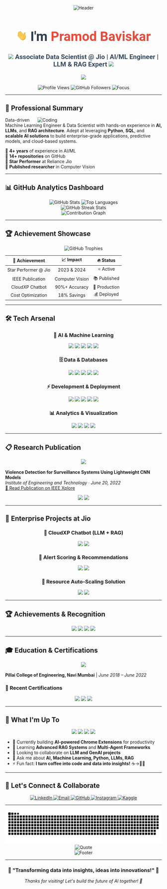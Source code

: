 <div align="center">
  <img src="https://capsule-render.vercel.app/api?type=waving&color=gradient&customColorList=6,11,20&height=180&section=header&text=Pramod%20Baviskar&fontSize=42&fontColor=fff&animation=twinkling&fontAlignY=32" alt="Header"/>
</div>

<h1 align="center" style="font-size: 3em; color: #2C3E50; font-family: 'Roboto', sans-serif;">
  <img src="https://raw.githubusercontent.com/ABSphreak/ABSphreak/master/gifs/Hi.gif" width="35px" height="35px"> 
  I'm <span style="color: #E74C3C;">Pramod Baviskar</span>
</h1>

<h3 align="center" style="color: #34495E; font-family: 'Roboto', sans-serif; font-size: 1.5em;">
  <img src="https://media.giphy.com/media/WUlplcMpOCEmTGBtBW/giphy.gif" width="30"> 
  Associate Data Scientist @ Jio | AI/ML Engineer | LLM & RAG Expert
  <img src="https://media.giphy.com/media/WUlplcMpOCEmTGBtBW/giphy.gif" width="30">
</h3>

<p align="center">
  <img src="https://readme-typing-svg.herokuapp.com?font=Fira+Code&size=22&duration=4000&pause=1000&color=E74C3C&center=true&vCenter=true&width=600&lines=AI+%7C+LLMs+%7C+RAG+%7C+GenAI+%7C+ML+Engineer;Python+%7C+SQL+%7C+LangChain+%7C+FastAPI;Building+Scalable+AI+and+Data+Solutions;Transforming+Ideas+into+Intelligent+Systems;🚀+Innovation+through+Code+%26+Data+🚀" />
</p>

<div align="center">
  <img src="https://komarev.com/ghpvc/?username=pramodsbaviskar7&label=Profile%20Views&color=E74C3C&style=for-the-badge" alt="Profile Views" />
  <img src="https://img.shields.io/github/followers/pramodsbaviskar7?label=Followers&style=for-the-badge&color=blue&labelColor=black" alt="GitHub Followers" />
  <img src="https://img.shields.io/badge/Focus-AI%20%26%20ML-orange?style=for-the-badge&logo=tensorflow&logoColor=white" alt="Focus" />
</div>

---

## 💼 **Professional Summary**

<img align="right" alt="Coding" width="400" src="https://media.giphy.com/media/qgQUggAC3Pfv687qPC/giphy.gif">

Data-driven Machine Learning Engineer & Data Scientist with hands-on experience in **AI, LLMs**, and **RAG architecture**. Adept at leveraging **Python**, **SQL**, and **scalable AI solutions** to build enterprise-grade applications, predictive models, and cloud-based systems. 

🔹 **4+ years** of experience in AI/ML  
🔹 **14+ repositories** on GitHub  
🔹 **Star Performer** at Reliance Jio  
🔹 **Published researcher** in Computer Vision  

---

## 📊 **GitHub Analytics Dashboard**

<div align="center">
  <img height="180em" src="https://github-readme-stats.vercel.app/api?username=pramodsbaviskar7&show_icons=true&theme=radical&include_all_commits=true&count_private=true&hide_border=true&bg_color=0D1117&title_color=E74C3C&icon_color=E74C3C&text_color=ffffff" alt="GitHub Stats"/>
  <img height="180em" src="https://github-readme-stats.vercel.app/api/top-langs/?username=pramodsbaviskar7&layout=compact&langs_count=8&theme=radical&hide_border=true&bg_color=0D1117&title_color=E74C3C&text_color=ffffff" alt="Top Languages"/>
</div>

<div align="center">
  <img src="https://github-readme-streak-stats.herokuapp.com/?user=pramodsbaviskar7&theme=radical&hide_border=true&background=0D1117&stroke=E74C3C&ring=E74C3C&fire=E74C3C&currStreakLabel=E74C3C" alt="GitHub Streak Stats"/>
</div>

<div align="center">
  <img src="https://github-readme-activity-graph.vercel.app/graph?username=pramodsbaviskar7&theme=redical&hide_border=true&bg_color=0D1117&color=E74C3C&line=E74C3C&point=FFFFFF&area=true&area_color=E74C3C" alt="Contribution Graph"/>
</div>

---

## 🏆 **Achievement Showcase**

<div align="center">
  <img src="https://github-profile-trophy.vercel.app/?username=pramodsbaviskar7&theme=radical&no-frame=true&no-bg=false&margin-w=4&row=1&column=6" alt="GitHub Trophies"/>
</div>

<div align="center">
  
| 🏅 **Achievement** | 📈 **Impact** | 🔥 **Status** |
|:------------------:|:-------------:|:-------------:|
| Star Performer @ Jio | 2023 & 2024 | ⭐ Active |
| IEEE Publication | Computer Vision | 📚 Published |
| CloudXP Chatbot | 90%+ Accuracy | 🚀 Production |
| Cost Optimization | 18% Savings | 💰 Deployed |

</div>

---

## 🛠️ **Tech Arsenal**

<div align="center">

### **🤖 AI & Machine Learning**
<p>
  <img src="https://img.shields.io/badge/Python-3776AB?style=for-the-badge&logo=python&logoColor=white&labelColor=000000"/>
  <img src="https://img.shields.io/badge/LLM-7928CA?style=for-the-badge&logo=openai&logoColor=white&labelColor=000000"/>
  <img src="https://img.shields.io/badge/Generative%20AI-20C997?style=for-the-badge&logo=brainly&logoColor=white&labelColor=000000"/>
  <img src="https://img.shields.io/badge/Machine%20Learning-FF6F00?style=for-the-badge&logo=scikit-learn&logoColor=white&labelColor=000000"/>
  <img src="https://img.shields.io/badge/LangChain-000000?style=for-the-badge&logo=chainlink&logoColor=white&labelColor=121212"/>
</p>

### **🗄️ Data & Databases**
<p>
  <img src="https://img.shields.io/badge/SQL-003B57?style=for-the-badge&logo=postgresql&logoColor=white&labelColor=000000"/>
  <img src="https://img.shields.io/badge/PostgreSQL-336791?style=for-the-badge&logo=postgresql&logoColor=white&labelColor=000000"/>
  <img src="https://img.shields.io/badge/MongoDB-47A248?style=for-the-badge&logo=mongodb&logoColor=white&labelColor=000000"/>
  <img src="https://img.shields.io/badge/ElasticSearch-005571?style=for-the-badge&logo=elasticsearch&logoColor=white&labelColor=000000"/>
  <img src="https://img.shields.io/badge/Oracle-F80000?style=for-the-badge&logo=oracle&logoColor=white&labelColor=000000"/>
</p>

### **⚡ Development & Deployment**
<p>
  <img src="https://img.shields.io/badge/FastAPI-009688?style=for-the-badge&logo=fastapi&logoColor=white&labelColor=000000"/>
  <img src="https://img.shields.io/badge/Docker-2496ED?style=for-the-badge&logo=docker&logoColor=white&labelColor=000000"/>
  <img src="https://img.shields.io/badge/Kubernetes-326CE5?style=for-the-badge&logo=kubernetes&logoColor=white&labelColor=000000"/>
  <img src="https://img.shields.io/badge/Git-F05032?style=for-the-badge&logo=git&logoColor=white&labelColor=000000"/>
  <img src="https://img.shields.io/badge/Azure%20DevOps-0078D7?style=for-the-badge&logo=azuredevops&logoColor=white&labelColor=000000"/>
</p>

### **📊 Analytics & Visualization**
<p>
  <img src="https://img.shields.io/badge/Jupyter-F37626?style=for-the-badge&logo=jupyter&logoColor=white&labelColor=000000"/>
  <img src="https://img.shields.io/badge/Apache%20Superset-000000?style=for-the-badge&logo=apache&logoColor=white&labelColor=121212"/>
  <img src="https://img.shields.io/badge/Kaggle-20BEFF?style=for-the-badge&logo=kaggle&logoColor=white&labelColor=000000"/>
  <img src="https://img.shields.io/badge/Google%20Colab-F9AB00?style=for-the-badge&logo=googlecolab&logoColor=white&labelColor=000000"/>
</p>

</div>

---

## 📋 **Research Publication**

<div align="center">
  <img src="https://img.shields.io/badge/📄%20IEEE%20Publication-Computer%20Vision-blue?style=for-the-badge&logo=ieee&logoColor=white&labelColor=1f2937"/>
</div>

**Violence Detection for Surveillance Systems Using Lightweight CNN Models**  
_Institute of Engineering and Technology · June 20, 2022_  
[🔗 Read Publication on IEEE Xplore](https://ieeexplore.ieee.org/document/9800155)

<div align="center">
  <img src="https://img.shields.io/badge/Research%20Area-Computer%20Vision-green?style=for-the-badge&logo=opencv&logoColor=white&labelColor=1f2937"/>
  <img src="https://img.shields.io/badge/Deep%20Learning-CNN%20Models-orange?style=for-the-badge&logo=tensorflow&logoColor=white&labelColor=1f2937"/>
</div>

---

## 🚀 **Enterprise Projects at Jio**

<div align="center">

### 🔹 **CloudXP Chatbot (LLM + RAG)**
<img src="https://img.shields.io/badge/🤖%20AI%20Chatbot-90%25+%20Accuracy-success?style=for-the-badge&labelColor=1f2937"/>
<img src="https://img.shields.io/badge/📉%20Ticket%20Reduction-35%25-blue?style=for-the-badge&labelColor=1f2937"/>

### 🔹 **Alert Scoring & Recommendations**  
<img src="https://img.shields.io/badge/⚡%20Response%20Time-30%25%20Faster-orange?style=for-the-badge&labelColor=1f2937"/>
<img src="https://img.shields.io/badge/💰%20Cost%20Reduction-25%25-green?style=for-the-badge&labelColor=1f2937"/>

### 🔹 **Resource Auto-Scaling Solution**  
<img src="https://img.shields.io/badge/☁️%20Cloud%20Savings-18%25-blue?style=for-the-badge&labelColor=1f2937"/>
<img src="https://img.shields.io/badge/🔧%20Automation-Full%20Pipeline-purple?style=for-the-badge&labelColor=1f2937"/>

</div>

---

## 🏆 **Achievements & Recognition**

<div align="center">
  <img src="https://img.shields.io/badge/⭐%20Star%20Performer-Jio%202023%20&%202024-gold?style=for-the-badge&logo=star&logoColor=white&labelColor=1f2937"/>
  <img src="https://img.shields.io/badge/🥇%20Winner-Xhibitech%20BVCOE-blue?style=for-the-badge&logo=trophy&logoColor=white&labelColor=1f2937"/>
  <img src="https://img.shields.io/badge/🏆%20Winner-Innovation%202021-green?style=for-the-badge&logo=lightbulb&logoColor=white&labelColor=1f2937"/>
  <img src="https://img.shields.io/badge/🎯%20Finalist-Project%20DeepBlue-orange?style=for-the-badge&logo=target&logoColor=white&labelColor=1f2937"/>
</div>

---

## 🎓 **Education & Certifications**

<div align="center">
  <img src="https://img.shields.io/badge/🎓%20B.E.%20Information%20Technology-GPA%209.57/10-brightgreen?style=for-the-badge&logo=graduation-cap&logoColor=white&labelColor=1f2937"/>
</div>

**Pillai College of Engineering, Navi Mumbai** | *June 2018 – June 2022*

### 📜 **Recent Certifications**
<div align="center">
  <img src="https://img.shields.io/badge/🚀%20AI%20Infrastructure-Nov%202024-success?style=for-the-badge&logo=nvidia&logoColor=white&labelColor=1f2937"/>
  <img src="https://img.shields.io/badge/🤖%20Generative%20AI-Nov%202024-blue?style=for-the-badge&logo=openai&logoColor=white&labelColor=1f2937"/>
  <img src="https://img.shields.io/badge/🐍%20Python%20Programming-Mar%202023-yellow?style=for-the-badge&logo=python&logoColor=white&labelColor=1f2937"/>
</div>

---

## 🌟 **What I'm Up To**

<div align="center">
  <img src="https://img.shields.io/badge/🔭%20Building-AI%20Chrome%20Extensions-red?style=for-the-badge&labelColor=1f2937"/>
  <img src="https://img.shields.io/badge/🌱%20Learning-Advanced%20RAG%20Systems-green?style=for-the-badge&labelColor=1f2937"/>
  <img src="https://img.shields.io/badge/👯%20Collaborating-LLM%20Projects-blue?style=for-the-badge&labelColor=1f2937"/>
  <img src="https://img.shields.io/badge/💬%20Ask%20Me-AI,%20ML,%20Python-orange?style=for-the-badge&labelColor=1f2937"/>
</div>

- 🔭 Currently building **AI-powered Chrome Extensions** for productivity
- 🌱 Learning **Advanced RAG Systems** and **Multi-Agent Frameworks**  
- 👯 Looking to collaborate on **LLM and GenAI projects**
- 💬 Ask me about **AI, Machine Learning, Python, LLMs, RAG**
- ⚡ Fun fact: **I turn coffee into code and data into insights!** ☕→👨‍💻

---

## 📱 **Let's Connect & Collaborate**

<div align="center">
  <a href="https://www.linkedin.com/in/pramodsbaviskar/" target="_blank">
    <img alt="LinkedIn" src="https://img.shields.io/badge/LinkedIn-0A66C2?style=for-the-badge&logo=linkedin&logoColor=white&labelColor=000000" />
  </a>
  <a href="mailto:pramodsbaviskar7@gmail.com">
    <img alt="Email" src="https://img.shields.io/badge/Gmail-EA4335?style=for-the-badge&logo=gmail&logoColor=white&labelColor=000000" />
  </a>
  <a href="https://github.com/pramodsbaviskar7">
    <img alt="GitHub" src="https://img.shields.io/badge/GitHub-181717?style=for-the-badge&logo=github&logoColor=white&labelColor=000000" />
  </a>
  <a href="https://instagram.com/_pramod_07_" target="_blank">
    <img alt="Instagram" src="https://img.shields.io/badge/Instagram-E4405F?style=for-the-badge&logo=instagram&logoColor=white&labelColor=000000" />
  </a>
  <a href="https://kaggle.com/pramodsbaviskar">
    <img alt="Kaggle" src="https://img.shields.io/badge/Kaggle-20BEFF?style=for-the-badge&logo=kaggle&logoColor=white&labelColor=000000" />
  </a>
</div>

---

<div align="center">
  <img src="https://raw.githubusercontent.com/platane/platane/output/github-contribution-grid-snake-dark.svg" alt="Snake Animation"/>
</div>

<div align="center">
  <img src="https://quotes-github-readme.vercel.app/api?type=horizontal&theme=radical&quote=The%20best%20way%20to%20predict%20the%20future%20is%20to%20create%20it&author=Peter%20Drucker" alt="Quote"/>
</div>

<div align="center">
  <img src="https://capsule-render.vercel.app/api?type=waving&color=gradient&customColorList=6,11,20&height=120&section=footer&animation=twinkling" alt="Footer"/>
</div>

---

<div align="center">
  <h3>💫 "Transforming data into insights, ideas into innovations!" 💫</h3>
  <p><em>Thanks for visiting! Let's build the future of AI together! 🚀</em></p>
</div>
